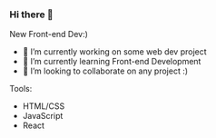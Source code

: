 ### Hi there 👋

New Front-end Dev:)

- 🔭 I’m currently working on some web dev project
- 🌱 I’m currently learning Front-end Development
- 👯 I’m looking to collaborate on any project :)
 
Tools:
  - HTML/CSS
  - JavaScript
  - React

